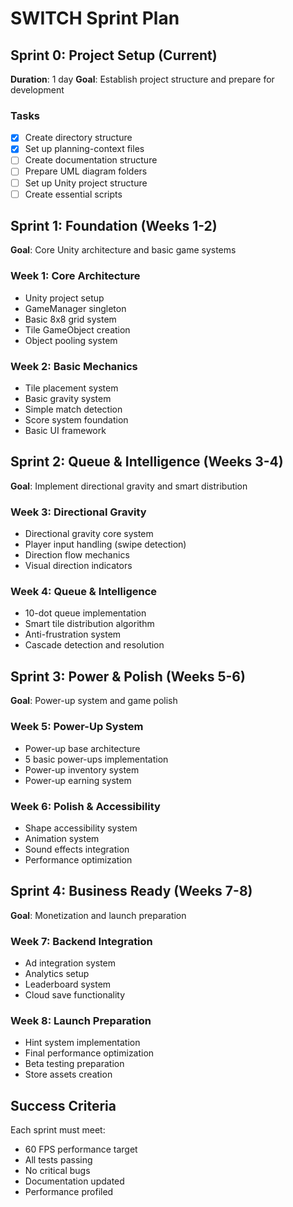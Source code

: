 # SWITCH Sprint Plan

## Sprint 0: Project Setup (Current)
**Duration**: 1 day
**Goal**: Establish project structure and prepare for development

### Tasks
- [x] Create directory structure
- [x] Set up planning-context files
- [ ] Create documentation structure
- [ ] Prepare UML diagram folders
- [ ] Set up Unity project structure
- [ ] Create essential scripts

## Sprint 1: Foundation (Weeks 1-2)
**Goal**: Core Unity architecture and basic game systems

### Week 1: Core Architecture
- Unity project setup
- GameManager singleton
- Basic 8x8 grid system
- Tile GameObject creation
- Object pooling system

### Week 2: Basic Mechanics
- Tile placement system
- Basic gravity system
- Simple match detection
- Score system foundation
- Basic UI framework

## Sprint 2: Queue & Intelligence (Weeks 3-4)
**Goal**: Implement directional gravity and smart distribution

### Week 3: Directional Gravity
- Directional gravity core system
- Player input handling (swipe detection)
- Direction flow mechanics
- Visual direction indicators

### Week 4: Queue & Intelligence
- 10-dot queue implementation
- Smart tile distribution algorithm
- Anti-frustration system
- Cascade detection and resolution

## Sprint 3: Power & Polish (Weeks 5-6)
**Goal**: Power-up system and game polish

### Week 5: Power-Up System
- Power-up base architecture
- 5 basic power-ups implementation
- Power-up inventory system
- Power-up earning system

### Week 6: Polish & Accessibility
- Shape accessibility system
- Animation system
- Sound effects integration
- Performance optimization

## Sprint 4: Business Ready (Weeks 7-8)
**Goal**: Monetization and launch preparation

### Week 7: Backend Integration
- Ad integration system
- Analytics setup
- Leaderboard system
- Cloud save functionality

### Week 8: Launch Preparation
- Hint system implementation
- Final performance optimization
- Beta testing preparation
- Store assets creation

## Success Criteria
Each sprint must meet:
- 60 FPS performance target
- All tests passing
- No critical bugs
- Documentation updated
- Performance profiled
